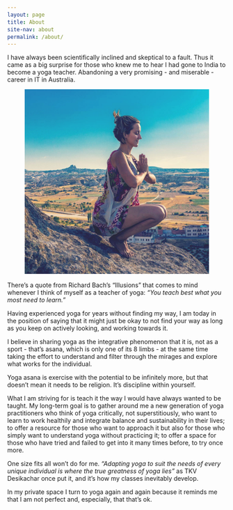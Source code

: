 ```yaml
---
layout: page
title: About
site-nav: about
permalink: /about/
---
```


I have always been scientifically inclined and skeptical to a fault. Thus it came as a big surprise for those who knew me to hear I had gone to India to become a yoga teacher. Abandoning a very promising - and miserable - career in IT in Australia.

<figure class="u-pull-right image-small">
	<img src="/assets/images/about/me.jpg">
</figure>

There’s a quote from Richard Bach’s “Illusions” that comes to mind whenever I think of myself as a teacher of yoga: *“You teach best what you most need to learn.”*

Having experienced yoga for years without finding my way, I am today in the position of saying that it might just be okay to not find your way as long as you keep on actively looking, and working towards it.

I believe in sharing yoga as the integrative phenomenon that it is, not as a sport - that’s asana, which is only one of its 8 limbs - at the same time taking the effort to understand and filter through the mirages and explore what works for the individual.

Yoga asana is exercise with the potential to be infinitely more, but that doesn’t mean it needs to be religion. It’s discipline within yourself.

What I am striving for is teach it the way I would have always wanted to be taught. My long-term goal is to gather around me a new generation of yoga practitioners who think of yoga critically, not superstitiously, who want to learn to work healthily and integrate balance and sustainability in their lives; to offer a resource for those who want to approach it but also for those who simply want to understand yoga without practicing it; to offer a space for those who have tried and failed to get into it many times before, to try once more.

One size fits all won’t do for me. *“Adapting yoga to suit the needs of every unique individual is where the true greatness of yoga lies”* as TKV Desikachar once put it, and it’s how my classes inevitably develop.

In my private space I turn to yoga again and again because it reminds me that I am not perfect and, especially, that that’s ok.

[img]: http://ruayoga.com/assets/images/about/me.jpg
